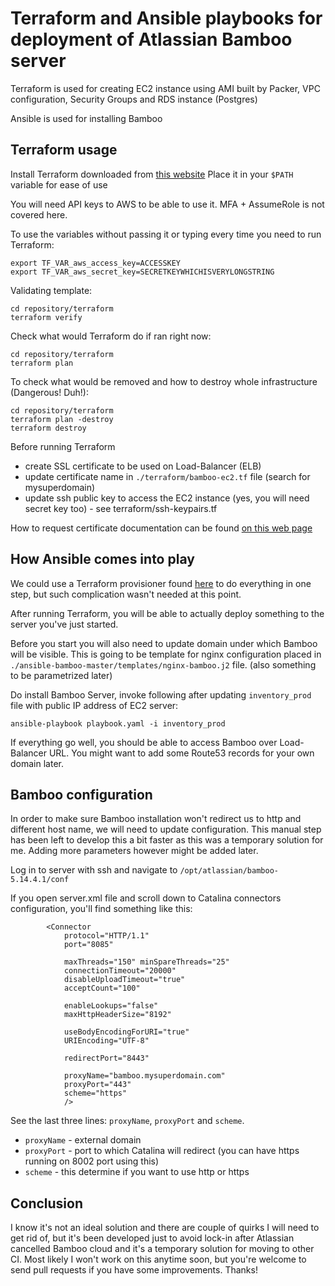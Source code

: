 # Terraform and Ansible playbooks for deployment of Atlassian Bamboo server

Terraform is used for creating EC2 instance using AMI built by Packer, VPC configuration, Security Groups and RDS instance (Postgres)

Ansible is used for installing Bamboo

## Terraform usage

Install Terraform downloaded from [this website](https://terraform.io)
Place it in your `$PATH` variable for ease of use

You will need API keys to AWS to be able to use it. MFA + AssumeRole is not covered here.

To use the variables without passing it or typing every time you need to run Terraform:
```
export TF_VAR_aws_access_key=ACCESSKEY
export TF_VAR_aws_secret_key=SECRETKEYWHICHISVERYLONGSTRING
```

Validating template:
```
cd repository/terraform
terraform verify
```

Check what would Terraform do if ran right now:
```
cd repository/terraform
terraform plan
```

To check what would be removed and how to destroy whole infrastructure (Dangerous! Duh!):
```
cd repository/terraform
terraform plan -destroy
terraform destroy
```

Before running Terraform
* create SSL certificate to be used on Load-Balancer (ELB)
* update certificate name in `./terraform/bamboo-ec2.tf` file (search for mysuperdomain)
* update ssh public key to access the EC2 instance (yes, you will need secret key too) - see terraform/ssh-keypairs.tf

How to request certificate documentation can be found [on this web page](https://docs.aws.amazon.com/acm/latest/userguide/gs-acm-request.html)

## How Ansible comes into play

We could use a Terraform provisioner found [here](https://github.com/jonmorehouse/terraform-provisioner-ansible) to do everything in one step, but such complication wasn't needed at this point.

After running Terraform, you will be able to actually deploy something to the server you've just started.

Before you start you will also need to update domain under which Bamboo will be visible. This is going to be template for nginx configuration placed in `./ansible-bamboo-master/templates/nginx-bamboo.j2` file. (also something to be parametrized later)

Do install Bamboo Server, invoke following after updating `inventory_prod` file with public IP address of EC2 server:
```
ansible-playbook playbook.yaml -i inventory_prod
```

If everything go well, you should be able to access Bamboo over Load-Balancer URL. You might want to add some Route53 records for your own domain later.

## Bamboo configuration

In order to make sure Bamboo installation won't redirect us to http and different host name, we will need to update configuration. This manual step has been left to develop this a bit faster as this was a temporary solution for me. Adding more parameters however might be added later.

Log in to server with ssh and navigate to `/opt/atlassian/bamboo-5.14.4.1/conf`

If you open server.xml file and scroll down to Catalina connectors configuration, you'll find something like this:

```
        <Connector
            protocol="HTTP/1.1"
            port="8085"

            maxThreads="150" minSpareThreads="25"
            connectionTimeout="20000"
            disableUploadTimeout="true"
            acceptCount="100"

            enableLookups="false"
            maxHttpHeaderSize="8192"

            useBodyEncodingForURI="true"
            URIEncoding="UTF-8"

            redirectPort="8443"

            proxyName="bamboo.mysuperdomain.com"
            proxyPort="443"
            scheme="https"
            />
```

See the last three lines: `proxyName`, `proxyPort` and `scheme`.

* `proxyName` - external domain
* `proxyPort` - port to which Catalina will redirect (you can have https running on 8002 port using this)
* `scheme` - this determine if you want to use http or https

## Conclusion

I know it's not an ideal solution and there are couple of quirks I will need to get rid of, but it's been developed just to avoid lock-in after Atlassian cancelled Bamboo cloud and it's a temporary solution for moving to other CI. Most likely I won't work on this anytime soon, but you're welcome to send pull requests if you have some improvements. Thanks!


